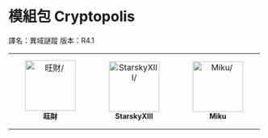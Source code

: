 # 模組包 Cryptopolis
譯名：異域謎蹤
版本：R4.1


<!-- readme contributors -->

<table>
<tr>
    <td align="center" style="word-wrap: break-word; width: 150.0; height: 150.0">
        <a href=https://github.com/Jeffku0107>
            <img src=https://avatars.githubusercontent.com/u/76643322?v=4 width="100;"  alt=旺財/>
            <br />
            <sub style="font-size:14px"><b>旺財</b></sub>
        </a>
    </td>
    <td align="center" style="word-wrap: break-word; width: 150.0; height: 150.0">
        <a href=https://github.com/StarskyXIII>
            <img src=https://avatars.githubusercontent.com/u/71606873?v=4 width="100;"  alt=StarskyXIII/>
            <br />
            <sub style="font-size:14px"><b>StarskyXIII</b></sub>
        </a>
    </td>
    <td align="center" style="word-wrap: break-word; width: 150.0; height: 150.0">
        <a href=https://github.com/xMikux>
            <img src=https://avatars.githubusercontent.com/u/26039249?v=4 width="100;"  alt=Miku/>
            <br />
            <sub style="font-size:14px"><b>Miku</b></sub>
        </a>
    </td>
</tr>
</table>
